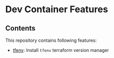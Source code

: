 # Dev Container Features

## Contents

This repository contains following features:
- [tfenv](./src/tfenv/README.md): Install `tfenv` terraform version manager
